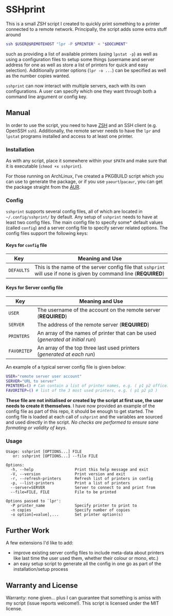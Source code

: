 SSHprint
========

This is a small *ZSH* script I created to quickly print something to a printer
connected to a remote network. Principally, the script adds some extra stuff
around

```sh
ssh $USER@$REMOTEHOST "lpr -P $PRINTER" < "$DOCUMENT"
```

such as providing a list of available printers (using `lpstat -p`) as well as
using a configuration files to setup some things (username and server
address for one as well as store a list of printers for quick and easy
selection). Additionally printer options (`lpr -o ...`) can be specified as
well as the number copies wanted.

`sshprint` can now interact with multiple servers, each with its own
configurations. A user can specify which one they want through both a command
line argument or config key.

Manual
------

In order to use the script, you need to have [ZSH](http://www.zsh.org/) and an
SSH client (e.g. OpenSSH `ssh`). Additionally, the remote server needs to have
the `lpr` and `lpstat` programs installed and access to at least one printer.

### Installation

As with any script, place it somewhere within your `$PATH` and make sure that
it is executable (`chmod +x sshprint`).

For those running on ArchLinux, I've created a PKGBUILD script which you can
use to generate the package, or if you use `yaourt`/`pacaur`, you can get the
package straight from the [AUR](https://aur.archlinux.org/packages/sshprint/).

### Config

`sshprint` supports several config files, all of which are located in
`~/.config/sshprint/` by default. Any setup of `sshprint` needs to have at
least two config files. The main config file to specify some\* default values
(called `config`) and a server config file to specify server related options.
The config files support the following keys:

#### Keys for `config` file

| Key        | Meaning and Use                                                                                                      |
|------------|----------------------------------------------------------------------------------------------------------------------|
| `DEFAULTS` | This is the name of the server config file that `sshprint` will use if none is given by command line (**REQUIRED**)  |

#### Keys for Server config file

| Key         | Meaning and Use                                                                |
|-------------|--------------------------------------------------------------------------------|
| `USER`      | The username of the account  on the remote server (**REQUIRED**)               |
| `SERVER`    | The address of the remote server (**REQUIRED**)                                |
| `PRINTERS`  | An array of the names of printer that can be used (*generated at initial run*) |
| `FAVORITEP` | An array of the top three last used printers (*generated at each run*)         |

An example of a typical server config file is given below:

```sh
USER="remote server user account"
SERVER="URL to server"
PRINTERS=() # Can contain a list of printer names, e.g. ( p1 p2 office1 )
FAVORITEP=() # list of the 3 most used printers, e.g. ( p1 p2 p3 )
```

**These file are not initialised or created by the script at first use, the
user needs to create it themselves**. I have now provided an example of the
config file as part of this repo, it should be enough to get started. The
config file is loaded at each call of `sshprint` and the variables are sourced
and used directly in the script. *No checks are performed to ensure sane
formating or validity of keys*.

### Usage

```
Usage: sshprint [OPTIONS...] FILE
   or: sshprint [OPTIONS...] --file FILE

Options:
  -h, --help                  Print this help message and exit
  -V, --version               Print version and exit
  -r, --refresh-printers      Refresh list of printers in config  
  -p, --list-printers         Print a list of printers
  --server=SERVER             Server to connect to and print from
  --file=FILE, FILE           File to be printed

Options passed to `lpr':
  -P printer_name             Specify printer to print to
  -n copies                   Specify number of copies
  -o option[=value],...       Set printer option(s)
```

Further Work
------------

A few extensions I'd like to add:

* improve existing server config files to include meta-data about printers
  like last time the user used them, whether their colour or mono, etc.)
* an easy setup script to generate all the config in one go as part of the
  installation/setup process

Warranty and License
--------------------

Warranty: none given... plus I can guarantee that something is amiss with my
script (issue reports welcome!). This script is licensed under the MIT
license.
